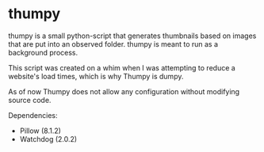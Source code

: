 # thumpy

thumpy is a small python-script that generates thumbnails based on images that are put into an observed folder. thumpy is meant to run as a background process.

This script was created on a whim when I was attempting to reduce a website's load times, which is why Thumpy is dumpy.

As of now Thumpy does not allow any configuration without modifying source code.

Dependencies:
* Pillow (8.1.2)
* Watchdog (2.0.2)
